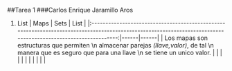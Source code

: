 ##Tarea 1
###Carlos Enrique Jaramillo Aros
1. List
|                                                                              Maps                                                                              | Sets | List |
|:--------------------------------------------------------------------------------------------------------------------------------------------------------------:|------|------|
| Los mapas son estructuras que permiten \n almacenar parejas *(llave,valor)*, de tal \n  manera que es seguro que para una llave \n se tiene un unico valor.    |      |      |
|                                                                                                                                                                |      |      |
|                                                                                                                                                                |      |      |
